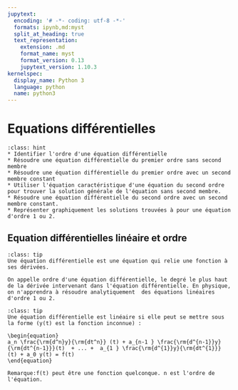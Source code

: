 ```yaml
---
jupytext:
  encoding: '# -*- coding: utf-8 -*-'
  formats: ipynb,md:myst
  split_at_heading: true
  text_representation:
    extension: .md
    format_name: myst
    format_version: 0.13
    jupytext_version: 1.10.3
kernelspec:
  display_name: Python 3
  language: python
  name: python3
---
```


# Equations différentielles
````{admonition} Objectifs
:class: hint
* Identifier l'ordre d'une équation différentielle
* Résoudre une équation différentielle du premier ordre sans second membre
* Résoudre une équation différentielle du premier ordre avec un second membre constant
* Utiliser l'équation caractéristique d'une équation du second ordre pour trouver la solution générale de l'équation sans second membre.
* Résoudre une équation différentielle du second ordre avec un second membre constant.
* Représenter graphiquement les solutions trouvées à pour une équation d'ordre 1 ou 2.
````

## Equation différentielles linéaire et ordre

````{admonition} Définition : Equation différentielle et ordre.
:class: tip
Une équation différentielle est une équation qui relie une fonction à ses dérivées.

On appelle ordre d'une équation différentielle, le degré le plus haut de la dérivée intervenant dans l'équation différentielle. En physique, on n'apprendra à résoudre analytiquement  des équations linéaires d'ordre 1 ou 2.
````

````{admonition} Définition : Equation différentielle linéaire
:class: tip
Une équation différentielle est linéaire si elle peut se mettre sous la forme (y(t) est la fonction inconnue) :

\begin{equation}
a_n \frac{\rm{d^n}y}{\rm{dt^n}} (t) + a_{n-1 } \frac{\rm{d^{n-1}}y}{\rm{dt^{n-1}}}(t)  + ... +  a_{1 } \frac{\rm{d^{1}}y}{\rm{dt^{1}}} (t) + a_0 y(t) = f(t)
\end{equation}

Remarque:f(t) peut être une fonction quelconque. n est l'ordre de l'équation.
````
